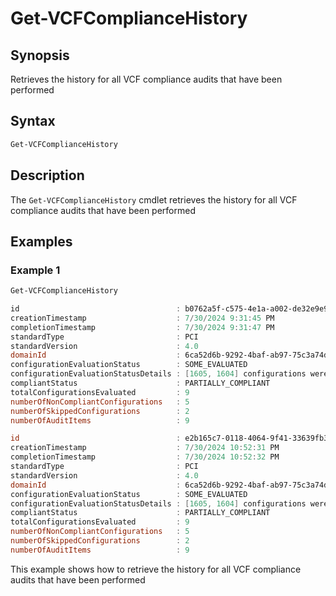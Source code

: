 # Get-VCFComplianceHistory

## Synopsis

Retrieves the history for all VCF compliance audits that have been performed

## Syntax

```powershell
Get-VCFComplianceHistory
```

## Description

The `Get-VCFComplianceHistory` cmdlet retrieves the history for all VCF compliance audits that have been performed

## Examples

### Example 1

```powershell
Get-VCFComplianceHistory

id                                   : b0762a5f-c575-4e1a-a002-de32e9e9426d
creationTimestamp                    : 7/30/2024 9:31:45 PM
completionTimestamp                  : 7/30/2024 9:31:47 PM
standardType                         : PCI
standardVersion                      : 4.0
domainId                             : 6ca52d6b-9292-4baf-ab97-75c3a74d4bf2
configurationEvaluationStatus        : SOME_EVALUATED
configurationEvaluationStatusDetails : [1605, 1604] configurations were skipped in audit. Follow the audit procedure to run them manually.
compliantStatus                      : PARTIALLY_COMPLIANT
totalConfigurationsEvaluated         : 9
numberOfNonCompliantConfigurations   : 5
numberOfSkippedConfigurations        : 2
numberOfAuditItems                   : 9

id                                   : e2b165c7-0118-4064-9f41-33639fb37195
creationTimestamp                    : 7/30/2024 10:52:31 PM
completionTimestamp                  : 7/30/2024 10:52:32 PM
standardType                         : PCI
standardVersion                      : 4.0
domainId                             : 6ca52d6b-9292-4baf-ab97-75c3a74d4bf2
configurationEvaluationStatus        : SOME_EVALUATED
configurationEvaluationStatusDetails : [1605, 1604] configurations were skipped in audit. Follow the audit procedure to run them manually.
compliantStatus                      : PARTIALLY_COMPLIANT
totalConfigurationsEvaluated         : 9
numberOfNonCompliantConfigurations   : 5
numberOfSkippedConfigurations        : 2
numberOfAuditItems                   : 9
```

This example shows how to retrieve the history for all VCF compliance audits that have been performed